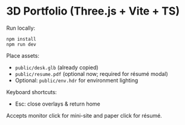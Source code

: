 # 3D Portfolio (Three.js + Vite + TS)

Run locally:

```
npm install
npm run dev
```

Place assets:
- `public/desk.glb` (already copied)
- `public/resume.pdf` (optional now; required for résumé modal)
- Optional: `public/env.hdr` for environment lighting

Keyboard shortcuts:
- Esc: close overlays & return home

Accepts monitor click for mini-site and paper click for résumé.